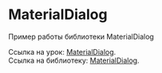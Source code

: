 # MaterialDialog

Пример работы библиотеки MaterialDialog

Ссылка на урок: <a href="http://java-help.ru/android-materialdialog/">MaterialDialog</a>.<br>
Ссылка на библиотеку: <a href="https://github.com/drakeet/MaterialDialog">MaterialDialog</a>.
